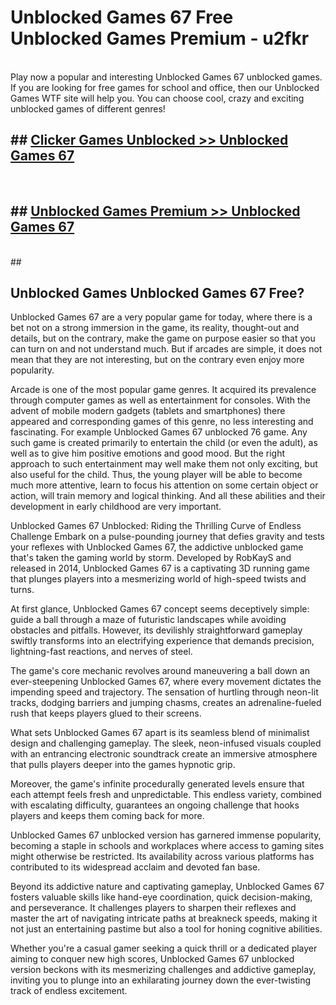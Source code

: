 # Unblocked Games 67  Free Unblocked Games Premium - u2fkr <br>
<br>
Play now a popular and interesting Unblocked Games 67 unblocked games. If you are looking for free games for school and office, then our Unblocked Games WTF site will help you. You can choose cool, crazy and exciting unblocked games of different genres!


## ##  [Clicker Games Unblocked >> Unblocked Games 67](http://freeplayer.one?title=Unblocked_Games_67&ref=UG)
  <br>

##  ## [Unblocked Games Premium >> Unblocked Games 67](http://freeplayer.one?title=Unblocked_Games_67&ref=UG)
  <br>
  ##



## Unblocked Games Unblocked Games 67 Free?

Unblocked Games 67 are a very popular game for today, where there is a bet not on a strong immersion in the game, its reality, thought-out and details, but on the contrary, make the game on purpose easier so that you can turn on and not understand much. But if arcades are simple, it does not mean that they are not interesting, but on the contrary even enjoy more popularity.

Arcade is one of the most popular game genres. It acquired its prevalence through computer games as well as entertainment for consoles. With the advent of mobile modern gadgets (tablets and smartphones) there appeared and corresponding games of this genre, no less interesting and fascinating. For example Unblocked Games 67 unblocked 76 game. Any such game is created primarily to entertain the child (or even the adult), as well as to give him positive emotions and good mood. But the right approach to such entertainment may well make them not only exciting, but also useful for the child. Thus, the young player will be able to become much more attentive, learn to focus his attention on some certain object or action, will train memory and logical thinking. And all these abilities and their development in early childhood are very important.

Unblocked Games 67 Unblocked: Riding the Thrilling Curve of Endless Challenge
Embark on a pulse-pounding journey that defies gravity and tests your reflexes with Unblocked Games 67, the addictive unblocked game that's taken the gaming world by storm. Developed by RobKayS and released in 2014, Unblocked Games 67 is a captivating 3D running game that plunges players into a mesmerizing world of high-speed twists and turns.

At first glance, Unblocked Games 67 concept seems deceptively simple: guide a ball through a maze of futuristic landscapes while avoiding obstacles and pitfalls. However, its devilishly straightforward gameplay swiftly transforms into an electrifying experience that demands precision, lightning-fast reactions, and nerves of steel.

The game's core mechanic revolves around maneuvering a ball down an ever-steepening Unblocked Games 67, where every movement dictates the impending speed and trajectory. The sensation of hurtling through neon-lit tracks, dodging barriers and jumping chasms, creates an adrenaline-fueled rush that keeps players glued to their screens.

What sets Unblocked Games 67 apart is its seamless blend of minimalist design and challenging gameplay. The sleek, neon-infused visuals coupled with an entrancing electronic soundtrack create an immersive atmosphere that pulls players deeper into the games hypnotic grip.

Moreover, the game's infinite procedurally generated levels ensure that each attempt feels fresh and unpredictable. This endless variety, combined with escalating difficulty, guarantees an ongoing challenge that hooks players and keeps them coming back for more.

Unblocked Games 67 unblocked version has garnered immense popularity, becoming a staple in schools and workplaces where access to gaming sites might otherwise be restricted. Its availability across various platforms has contributed to its widespread acclaim and devoted fan base.

Beyond its addictive nature and captivating gameplay, Unblocked Games 67 fosters valuable skills like hand-eye coordination, quick decision-making, and perseverance. It challenges players to sharpen their reflexes and master the art of navigating intricate paths at breakneck speeds, making it not just an entertaining pastime but also a tool for honing cognitive abilities.

Whether you're a casual gamer seeking a quick thrill or a dedicated player aiming to conquer new high scores, Unblocked Games 67 unblocked version beckons with its mesmerizing challenges and addictive gameplay, inviting you to plunge into an exhilarating journey down the ever-twisting track of endless excitement.